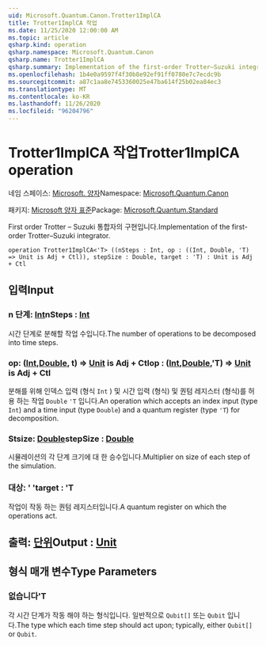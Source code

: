 ```yaml
---
uid: Microsoft.Quantum.Canon.Trotter1ImplCA
title: Trotter1ImplCA 작업
ms.date: 11/25/2020 12:00:00 AM
ms.topic: article
qsharp.kind: operation
qsharp.namespace: Microsoft.Quantum.Canon
qsharp.name: Trotter1ImplCA
qsharp.summary: Implementation of the first-order Trotter–Suzuki integrator.
ms.openlocfilehash: 1b4e0a9597f4f30b8e92ef91ff0780e7c7ecdc9b
ms.sourcegitcommit: a87c1aa8e7453360025e47ba614f25b02ea84ec3
ms.translationtype: MT
ms.contentlocale: ko-KR
ms.lasthandoff: 11/26/2020
ms.locfileid: "96204796"
---
```

# <a name="trotter1implca-operation"></a><span data-ttu-id="8745c-102">Trotter1ImplCA 작업</span><span class="sxs-lookup"><span data-stu-id="8745c-102">Trotter1ImplCA operation</span></span>

<span data-ttu-id="8745c-103">네임 스페이스: [Microsoft. 양자](xref:Microsoft.Quantum.Canon)</span><span class="sxs-lookup"><span data-stu-id="8745c-103">Namespace: [Microsoft.Quantum.Canon](xref:Microsoft.Quantum.Canon)</span></span>

<span data-ttu-id="8745c-104">패키지: [Microsoft 양자 표준](https://nuget.org/packages/Microsoft.Quantum.Standard)</span><span class="sxs-lookup"><span data-stu-id="8745c-104">Package: [Microsoft.Quantum.Standard](https://nuget.org/packages/Microsoft.Quantum.Standard)</span></span>


<span data-ttu-id="8745c-105">First order Trotter – Suzuki 통합자의 구현입니다.</span><span class="sxs-lookup"><span data-stu-id="8745c-105">Implementation of the first-order Trotter–Suzuki integrator.</span></span>

```qsharp
operation Trotter1ImplCA<'T> ((nSteps : Int, op : ((Int, Double, 'T) => Unit is Adj + Ctl)), stepSize : Double, target : 'T) : Unit is Adj + Ctl
```


## <a name="input"></a><span data-ttu-id="8745c-106">입력</span><span class="sxs-lookup"><span data-stu-id="8745c-106">Input</span></span>

### <a name="nsteps--int"></a><span data-ttu-id="8745c-107">n 단계: [Int](xref:microsoft.quantum.lang-ref.int)</span><span class="sxs-lookup"><span data-stu-id="8745c-107">nSteps : [Int](xref:microsoft.quantum.lang-ref.int)</span></span>

<span data-ttu-id="8745c-108">시간 단계로 분해할 작업 수입니다.</span><span class="sxs-lookup"><span data-stu-id="8745c-108">The number of operations to be decomposed into time steps.</span></span>


### <a name="op--intdoublet--unit--is-adj--ctl"></a><span data-ttu-id="8745c-109">op: ([Int](xref:microsoft.quantum.lang-ref.int),[Double](xref:microsoft.quantum.lang-ref.double), t) => [Unit](xref:microsoft.quantum.lang-ref.unit)  is Adj + Ctl</span><span class="sxs-lookup"><span data-stu-id="8745c-109">op : ([Int](xref:microsoft.quantum.lang-ref.int),[Double](xref:microsoft.quantum.lang-ref.double),'T) => [Unit](xref:microsoft.quantum.lang-ref.unit)  is Adj + Ctl</span></span>

<span data-ttu-id="8745c-110">분해를 위해 인덱스 입력 (형식 `Int` ) 및 시간 입력 (형식) 및 퀀텀 레지스터 (형식)를 허용 하는 작업 `Double` `'T` 입니다.</span><span class="sxs-lookup"><span data-stu-id="8745c-110">An operation which accepts an index input (type `Int`) and a time input (type `Double`) and a quantum register (type `'T`) for decomposition.</span></span>


### <a name="stepsize--double"></a><span data-ttu-id="8745c-111">Stsize: [Double](xref:microsoft.quantum.lang-ref.double)</span><span class="sxs-lookup"><span data-stu-id="8745c-111">stepSize : [Double](xref:microsoft.quantum.lang-ref.double)</span></span>

<span data-ttu-id="8745c-112">시뮬레이션의 각 단계 크기에 대 한 승수입니다.</span><span class="sxs-lookup"><span data-stu-id="8745c-112">Multiplier on size of each step of the simulation.</span></span>


### <a name="target--t"></a><span data-ttu-id="8745c-113">대상: ' '</span><span class="sxs-lookup"><span data-stu-id="8745c-113">target : 'T</span></span>

<span data-ttu-id="8745c-114">작업이 작동 하는 퀀텀 레지스터입니다.</span><span class="sxs-lookup"><span data-stu-id="8745c-114">A quantum register on which the operations act.</span></span>



## <a name="output--unit"></a><span data-ttu-id="8745c-115">출력: [단위](xref:microsoft.quantum.lang-ref.unit)</span><span class="sxs-lookup"><span data-stu-id="8745c-115">Output : [Unit](xref:microsoft.quantum.lang-ref.unit)</span></span>



## <a name="type-parameters"></a><span data-ttu-id="8745c-116">형식 매개 변수</span><span class="sxs-lookup"><span data-stu-id="8745c-116">Type Parameters</span></span>

### <a name="t"></a><span data-ttu-id="8745c-117">없습니다</span><span class="sxs-lookup"><span data-stu-id="8745c-117">'T</span></span>

<span data-ttu-id="8745c-118">각 시간 단계가 작동 해야 하는 형식입니다. 일반적으로 `Qubit[]` 또는 `Qubit` 입니다.</span><span class="sxs-lookup"><span data-stu-id="8745c-118">The type which each time step should act upon; typically, either `Qubit[]` or `Qubit`.</span></span>